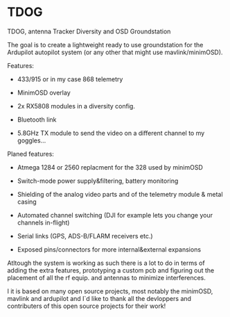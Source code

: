 TDOG
====

TDOG, antenna Tracker Diversity and OSD Groundstation

The goal is to create a lightweight ready to use groundstation for the Ardupilot autopilot system (or any other that might use mavlink/minimOSD). 

Features:

- 433/915 or in my case 868 telemetry

- MinimOSD overlay

- 2x RX5808 modules in a diversity config.

- Bluetooth link

- 5.8GHz TX module to send the video on a different channel to my goggles...



Planed features:

- Atmega 1284 or 2560 replacment for the 328 used by minimOSD

- Switch-mode power supply&filtering, battery monitoring 

- Shielding of the analog video parts and of the telemetry module & metal casing 

- Automated channel switching (DJI for example lets you change your channels in-flight)

- Serial links (GPS, ADS-B/FLARM receivers etc.)

- Exposed pins/connectors for more internal&external expansions


Atltough the system is working as such there is a lot to do in terms of adding the extra features, prototyping a custom pcb and figuring out the placement of all the rf equip. and antennas to minimize interferences. 


I it is based on many open source projects, most notably the minimOSD, mavlink and ardupilot and I`d like to thank all the devloppers and contributers of this open source projects for their work!
